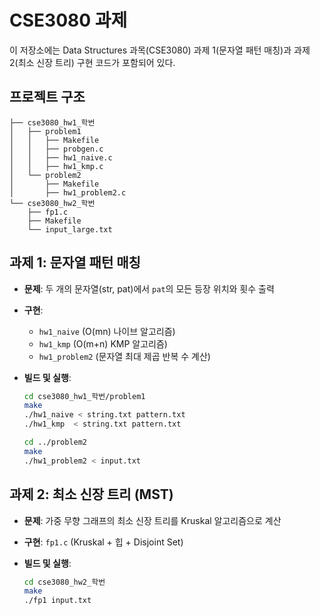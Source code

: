 # CSE3080 과제

이 저장소에는 Data Structures 과목(CSE3080) 과제 1(문자열 패턴 매칭)과 과제 2(최소 신장 트리) 구현 코드가 포함되어 있다.

## 프로젝트 구조

```
├── cse3080_hw1_학번
│   ├── problem1
│   │   ├── Makefile
│   │   ├── probgen.c
│   │   ├── hw1_naive.c
│   │   ├── hw1_kmp.c
│   └── problem2
│       ├── Makefile
│       ├── hw1_problem2.c
└── cse3080_hw2_학번
    ├── fp1.c
    ├── Makefile
    └── input_large.txt
```

## 과제 1: 문자열 패턴 매칭

* **문제**: 두 개의 문자열(str, pat)에서 `pat`의 모든 등장 위치와 횟수 출력
* **구현**:

  * `hw1_naive` (O(mn) 나이브 알고리즘)
  * `hw1_kmp` (O(m+n) KMP 알고리즘)
  * `hw1_problem2` (문자열 최대 제곱 반복 수 계산)
* **빌드 및 실행**:

  ```bash
  cd cse3080_hw1_학번/problem1
  make
  ./hw1_naive < string.txt pattern.txt
  ./hw1_kmp  < string.txt pattern.txt

  cd ../problem2
  make
  ./hw1_problem2 < input.txt
  ```

## 과제 2: 최소 신장 트리 (MST)

* **문제**: 가중 무향 그래프의 최소 신장 트리를 Kruskal 알고리즘으로 계산
* **구현**: `fp1.c` (Kruskal + 힙 + Disjoint Set)
* **빌드 및 실행**:

  ```bash
  cd cse3080_hw2_학번
  make
  ./fp1 input.txt
  ```

